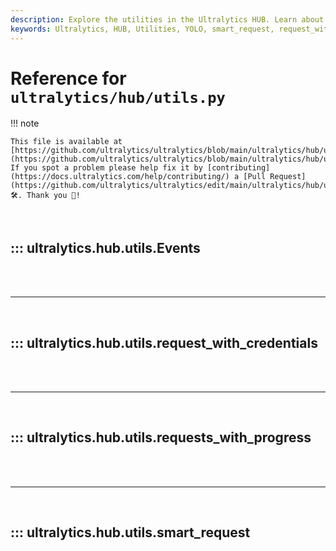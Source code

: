 ```yaml
---
description: Explore the utilities in the Ultralytics HUB. Learn about smart_request, request_with_credentials, and more to enhance your YOLO projects.
keywords: Ultralytics, HUB, Utilities, YOLO, smart_request, request_with_credentials
---
```


# Reference for `ultralytics/hub/utils.py`

!!! note

    This file is available at [https://github.com/ultralytics/ultralytics/blob/main/ultralytics/hub/utils.py](https://github.com/ultralytics/ultralytics/blob/main/ultralytics/hub/utils.py). If you spot a problem please help fix it by [contributing](https://docs.ultralytics.com/help/contributing/) a [Pull Request](https://github.com/ultralytics/ultralytics/edit/main/ultralytics/hub/utils.py) 🛠️. Thank you 🙏!

<br>

## ::: ultralytics.hub.utils.Events

<br><br><hr><br>

## ::: ultralytics.hub.utils.request_with_credentials

<br><br><hr><br>

## ::: ultralytics.hub.utils.requests_with_progress

<br><br><hr><br>

## ::: ultralytics.hub.utils.smart_request

<br><br>
